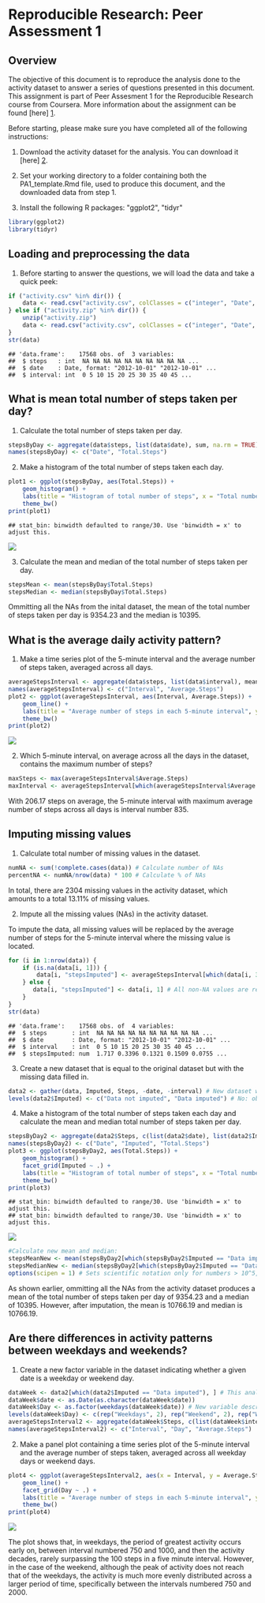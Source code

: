 # Reproducible Research: Peer Assessment 1


## Overview
The objective of this document is to reproduce the analysis done to the activity dataset to answer a series of questions presented in this document. This assignment is part of Peer Assesment 1 for the Reproducible Research course from Coursera. More information about the assignment can be found [here] [1].

[1]: https://github.com/SebasJ23/RepData_PeerAssessment1/blob/master/README.md/ "here"

Before starting, please make sure you have completed all of the following instructions:

1. Download the activity dataset for the analysis. You can download it [here] [2].

2. Set your working directory to a folder containing both the PA1_template.Rmd file, used to produce this document, and the downloaded data from step 1.

[2]: https://github.com/SebasJ23/RepData_PeerAssessment1/blob/master/activity.zip?raw=true/ "here"

3. Install the following R packages: "ggplot2", "tidyr"


```r
library(ggplot2)
library(tidyr)
```

## Loading and preprocessing the data

1. Before starting to answer the questions, we will load the data and take a quick peek:


```r
if ("activity.csv" %in% dir()) {
    data <- read.csv("activity.csv", colClasses = c("integer", "Date", "integer"))
} else if ("activity.zip" %in% dir()) {
    unzip("activity.zip")
    data <- read.csv("activity.csv", colClasses = c("integer", "Date", "integer"))
}
str(data)
```

```
## 'data.frame':	17568 obs. of  3 variables:
##  $ steps   : int  NA NA NA NA NA NA NA NA NA NA ...
##  $ date    : Date, format: "2012-10-01" "2012-10-01" ...
##  $ interval: int  0 5 10 15 20 25 30 35 40 45 ...
```

## What is mean total number of steps taken per day?

1. Calculate the total number of steps taken per day.


```r
stepsByDay <- aggregate(data$steps, list(data$date), sum, na.rm = TRUE) # Calculate the total number of steps taken per day; Missing values (NAs) are ignored for this part of the analysis
names(stepsByDay) <- c("Date", "Total.Steps")
```

2. Make a histogram of the total number of steps taken each day.


```r
plot1 <- ggplot(stepsByDay, aes(Total.Steps)) +
    geom_histogram() +
    labs(title = "Histogram of total number of steps", x = "Total number of steps", y = "Number of days") +
    theme_bw()
print(plot1)
```

```
## stat_bin: binwidth defaulted to range/30. Use 'binwidth = x' to adjust this.
```

![](PA1_template_files/figure-html/Histogram_of_Total_Number_of_Steps-1.png) 

3. Calculate the mean and median of the total number of steps taken per day.


```r
stepsMean <- mean(stepsByDay$Total.Steps)
stepsMedian <- median(stepsByDay$Total.Steps)
```

Ommitting all the NAs from the inital dataset, the mean of the total number of steps taken per day is 9354.23 and the median is 10395.

## What is the average daily activity pattern?

1. Make a time series plot of the 5-minute interval and the average number of steps taken, averaged across all days.


```r
averageStepsInterval <- aggregate(data$steps, list(data$interval), mean, na.rm = TRUE) # Missing values (NAs) are ignored for this part of the analysis
names(averageStepsInterval) <- c("Interval", "Average.Steps")
plot2 <- ggplot(averageStepsInterval, aes(Interval, Average.Steps)) +
    geom_line() +
    labs(title = "Average number of steps in each 5-minute interval", y = "Average number of steps") +
    theme_bw()
print(plot2)
```

![](PA1_template_files/figure-html/Plot_of_Average_Steps_each_Interval-1.png) 

2. Which 5-minute interval, on average across all the days in the dataset, contains the maximum number of steps?


```r
maxSteps <- max(averageStepsInterval$Average.Steps)
maxInterval <- averageStepsInterval[which(averageStepsInterval$Average.Steps == maxSteps), 1]
```

With 206.17 steps on average, the 5-minute interval with maximum average number of steps across all days is interval number 835.

## Imputing missing values

1. Calculate total number of missing values in the dataset.


```r
numNA <- sum(!complete.cases(data)) # Calculate number of NAs
percentNA <- numNA/nrow(data) * 100 # Calculate % of NAs
```

In total, there are 2304 missing values in the activity dataset, which amounts to a total 13.11% of missing values.

2. Impute all the missing values (NAs) in the activity dataset.

To impute the data, all missing values will be replaced by the average number of steps for the 5-minute interval where the missing value is located.


```r
for (i in 1:nrow(data)) {
    if (is.na(data[i, 1])) {
        data[i, "stepsImputed"] <- averageStepsInterval[which(data[i, 3] == averageStepsInterval$Interval), 2] # Replaces NAs
    } else {
       data[i, "stepsImputed"] <- data[i, 1] # All non-NA values are retained
    }
}
str(data)
```

```
## 'data.frame':	17568 obs. of  4 variables:
##  $ steps       : int  NA NA NA NA NA NA NA NA NA NA ...
##  $ date        : Date, format: "2012-10-01" "2012-10-01" ...
##  $ interval    : int  0 5 10 15 20 25 30 35 40 45 ...
##  $ stepsImputed: num  1.717 0.3396 0.1321 0.1509 0.0755 ...
```

3. Create a new dataset that is equal to the original dataset but with the missing data filled in.


```r
data2 <- gather(data, Imputed, Steps, -date, -interval) # New dataset with steps in single column and a column specifing whether the observation comes from the original or imputed dataset
levels(data2$Imputed) <- c("Data not imputed", "Data imputed") # No: observation comes from original dataset; Yes: observation comes from imputed dataset.
```

4. Make a histogram of the total number of steps taken each day and calculate the mean and median total number of steps taken per day.


```r
stepsByDay2 <- aggregate(data2$Steps, c(list(data2$date), list(data2$Imputed)), sum, na.rm = TRUE) # Calculate total steps each day after imputation
names(stepsByDay2) <- c("Date", "Imputed", "Total.Steps")
plot3 <- ggplot(stepsByDay2, aes(Total.Steps)) +
    geom_histogram() +
    facet_grid(Imputed ~ .) +
    labs(title = "Histogram of total number of steps", x = "Total number of steps", y = "Number of days") +
    theme_bw()
print(plot3)
```

```
## stat_bin: binwidth defaulted to range/30. Use 'binwidth = x' to adjust this.
## stat_bin: binwidth defaulted to range/30. Use 'binwidth = x' to adjust this.
```

![](PA1_template_files/figure-html/Histogram_of_Total_Number_of_Steps2-1.png) 

```r
#Calculate new mean and median:
stepsMeanNew <- mean(stepsByDay2[which(stepsByDay2$Imputed == "Data imputed"), 3])
stepsMedianNew <- median(stepsByDay2[which(stepsByDay2$Imputed == "Data imputed"), 3])
options(scipen = 1) # Sets scientific notation only for numbers > 10^5, so new mean and median are shown as regular numbers.
```

As shown earlier, ommitting all the NAs from the activity dataset produces a mean of the total number of steps taken per day of 9354.23 and a median of 10395. However, after imputation, the mean is 10766.19 and median is 10766.19.

## Are there differences in activity patterns between weekdays and weekends?

1. Create a new factor variable in the dataset indicating whether a given date is a weekday or weekend day.


```r
dataWeek <- data2[which(data2$Imputed == "Data imputed"), ] # This analysis is done with the imputed data
dataWeek$date <- as.Date(as.character(dataWeek$date))
dataWeek$Day <- as.factor(weekdays(dataWeek$date)) # New variable describing day of the week for the observation
levels(dataWeek$Day) <- c(rep("Weekdays", 2), rep("Weekend", 2), rep("Weekdays", 3)) # Change days for either "Weekdays" or "Weekend" as corresponds
averageStepsInterval2 <- aggregate(dataWeek$Steps, c(list(dataWeek$interval), list(dataWeek$Day)), mean) # Calculate average steps in weekdays and weekends for each interval
names(averageStepsInterval2) <- c("Interval", "Day", "Average.Steps")
```

2. Make a panel plot containing a time series plot of the 5-minute interval and the average number of steps taken, averaged across all weekday days or weekend days.


```r
plot4 <- ggplot(averageStepsInterval2, aes(x = Interval, y = Average.Steps)) +
    geom_line() +
    facet_grid(Day ~ .) +
    labs(title = "Average number of steps in each 5-minute interval", y = "Average number of steps") +
    theme_bw()
print(plot4)
```

![](PA1_template_files/figure-html/Plot_dataWeek-1.png) 

The plot shows that, in weekdays, the period of greatest activity occurs early on, between interval numbered 750 and 1000, and then the activity decades, rarely surpassing the 100 steps in a five minute interval. However, in the case of the weekend, although the peak of activity does not reach that of the weekdays, the activity is much more evenly distributed across a larger period of time, specifically between the intervals numbered 750 and 2000.
